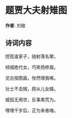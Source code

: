 # 题贾大夫射雉图

**作者**: 刘敞

## 诗词内容

控弦谁家子，驰射落名翚。

倾城绝代女，巧笑扬修眉。

览古按图画，怅然增我唏。

壮士不击贼，顾从儿女嬉。

威弧无用世，反事禽荒为。

嘿嘿千岁后，正为来者嗤。

